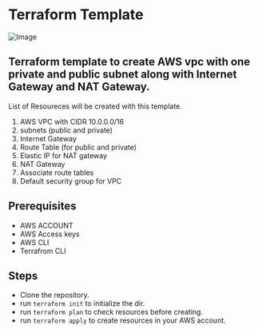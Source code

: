 # Terraform Template
![Image](https://www.datocms-assets.com/2885/1629941242-logo-terraform-main.svg)
## Terraform template to create AWS vpc with one private and public subnet along with Internet Gateway and NAT Gateway.

List of Resoureces will be created with this template.
1. AWS VPC with CIDR 10.0.0.0/16
2. subnets (public and private)
3. Internet Gateway
4. Route Table (for public and private)
5. Elastic IP for NAT gateway 
6. NAT Gateway
7. Associate route tables
8. Default security group for VPC

## Prerequisites
- AWS ACCOUNT
- AWS Access keys
- AWS CLI 
- Terrafrom CLI

## Steps
- Clone the repository.
- run ```terraform init``` to initialize the dir.
- run ```terraform plan``` to check resources before creating.
- run ```terraform apply``` to create resources in your AWS account.
